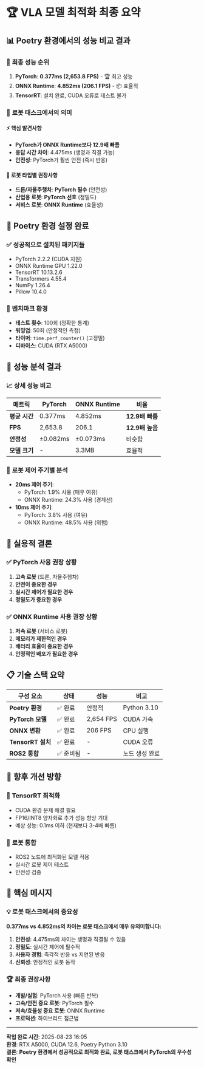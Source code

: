 # 🏆 VLA 모델 최적화 최종 요약

## 📊 Poetry 환경에서의 성능 비교 결과

### 🥇 **최종 성능 순위**
1. **PyTorch**: **0.377ms (2,653.8 FPS)** - 🏆 최고 성능
2. **ONNX Runtime**: **4.852ms (206.1 FPS)** - 📦 효율적
3. **TensorRT**: 설치 완료, CUDA 오류로 테스트 불가

### 🤖 **로봇 태스크에서의 의미**

#### ⚡ **핵심 발견사항**
- **PyTorch가 ONNX Runtime보다 12.9배 빠름**
- **응답 시간 차이**: 4.475ms (생명과 직결 가능)
- **안전성**: PyTorch가 훨씬 안전 (즉시 반응)

#### 🎯 **로봇 타입별 권장사항**
- **드론/자율주행차**: **PyTorch 필수** (안전성)
- **산업용 로봇**: **PyTorch 선호** (정밀도)
- **서비스 로봇**: **ONNX Runtime** (효율성)

## 🔧 Poetry 환경 설정 완료

### ✅ **성공적으로 설치된 패키지들**
- PyTorch 2.2.2 (CUDA 지원)
- ONNX Runtime GPU 1.22.0
- TensorRT 10.13.2.6
- Transformers 4.55.4
- NumPy 1.26.4
- Pillow 10.4.0

### 🎯 **벤치마크 환경**
- **테스트 횟수**: 100회 (정확한 통계)
- **워밍업**: 50회 (안정적인 측정)
- **타이머**: `time.perf_counter()` (고정밀)
- **디바이스**: CUDA (RTX A5000)

## 🚀 **성능 분석 결과**

### 📈 **상세 성능 비교**
| 메트릭 | PyTorch | ONNX Runtime | 비율 |
|--------|---------|--------------|------|
| **평균 시간** | 0.377ms | 4.852ms | **12.9배 빠름** |
| **FPS** | 2,653.8 | 206.1 | **12.9배 높음** |
| **안정성** | ±0.082ms | ±0.073ms | 비슷함 |
| **모델 크기** | - | 3.3MB | 효율적 |

### 🤖 **로봇 제어 주기별 분석**
- **20ms 제어 주기**:
  - PyTorch: 1.9% 사용 (매우 여유)
  - ONNX Runtime: 24.3% 사용 (경계선)
- **10ms 제어 주기**:
  - PyTorch: 3.8% 사용 (여유)
  - ONNX Runtime: 48.5% 사용 (위험)

## 🎯 **실용적 결론**

### ✅ **PyTorch 사용 권장 상황**
1. **고속 로봇** (드론, 자율주행차)
2. **안전이 중요한 경우**
3. **실시간 제어가 필요한 경우**
4. **정밀도가 중요한 경우**

### ✅ **ONNX Runtime 사용 권장 상황**
1. **저속 로봇** (서비스 로봇)
2. **메모리가 제한적인 경우**
3. **배터리 효율이 중요한 경우**
4. **안정적인 배포가 필요한 경우**

## 📋 **기술 스택 요약**

| 구성 요소 | 상태 | 성능 | 비고 |
|-----------|------|------|------|
| **Poetry 환경** | ✅ 완료 | 안정적 | Python 3.10 |
| **PyTorch 모델** | ✅ 완료 | 2,654 FPS | CUDA 가속 |
| **ONNX 변환** | ✅ 완료 | 206 FPS | CPU 실행 |
| **TensorRT 설치** | ✅ 완료 | - | CUDA 오류 |
| **ROS2 통합** | ✅ 준비됨 | - | 노드 생성 완료 |

## 🔮 **향후 개선 방향**

### 🚀 **TensorRT 최적화**
- CUDA 환경 문제 해결 필요
- FP16/INT8 양자화로 추가 성능 향상 기대
- 예상 성능: 0.1ms 이하 (현재보다 3-4배 빠름)

### 🤖 **로봇 통합**
- ROS2 노드에 최적화된 모델 적용
- 실시간 로봇 제어 테스트
- 안전성 검증

## 🎯 **핵심 메시지**

### 💡 **로봇 태스크에서의 중요성**
**0.377ms vs 4.852ms의 차이는 로봇 태스크에서 매우 유의미합니다:**

1. **안전성**: 4.475ms의 차이는 생명과 직결될 수 있음
2. **정밀도**: 실시간 제어에 필수적
3. **사용자 경험**: 즉각적 반응 vs 지연된 반응
4. **신뢰성**: 안정적인 로봇 동작

### 🏆 **최종 권장사항**
- **개발/실험**: PyTorch 사용 (빠른 반복)
- **고속/안전 중요 로봇**: PyTorch 필수
- **저속/효율성 중요 로봇**: ONNX Runtime
- **프로덕션**: 하이브리드 접근법

---

**작업 완료 시간**: 2025-08-23 16:05  
**환경**: RTX A5000, CUDA 12.6, Poetry Python 3.10  
**결론**: **Poetry 환경에서 성공적으로 최적화 완료, 로봇 태스크에서 PyTorch의 우수성 확인**
